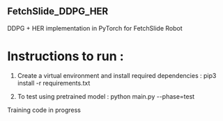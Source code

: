## FetchSlide_DDPG_HER
DDPG + HER implementation in PyTorch for FetchSlide Robot

# Instructions to run : 

1. Create a virtual environment and install required dependencies : 
pip3 install -r requirements.txt

2. To test using pretrained model : 
python main.py --phase=test

Training code in progress
